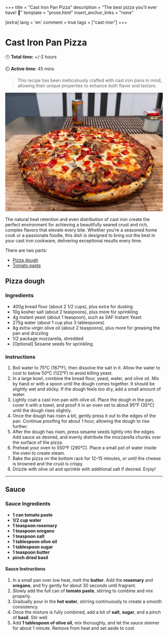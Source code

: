 +++
title = "Cast Iron Pan Pizza"
description = "The best pizza you'll ever have! 🍕"
template = "prose.html"
insert_anchor_links = "none"


[extra]
lang = 'en'
comment = true
tags = ["cast-iron"]
+++


# Cast Iron Pan Pizza

🕑 **Total time:** +/-2 hours 

⏲️ **Active time:** 45 mins 


> This recipe has been meticulously crafted with cast iron pans in mind, allowing their unique properties to enhance both flavor and texture. 

![PanPizza](panpizza1.jpeg)

The natural heat retention and even distribution of cast iron create the perfect environment for achieving a beautifully seared crust and rich, complex flavors that elevate every bite. Whether you’re a seasoned home cook or a passionate foodie, this dish is designed to bring out the best in your cast iron cookware, delivering exceptional results every time.

There are two parts:

- [Pizza dough](#pizza-dough)
- [Tomato paste](#sauce)

## Pizza dough

### Ingredients

- 400g bread flour (about 2 1/2 cups), plus extra for dusting
- 10g kosher salt (about 2 teaspoons), plus more for sprinkling
- 4g instant yeast (about 1 teaspoon), such as SAF Instant Yeast
- 275g water (about 1 cup plus 3 tablespoons)
- 8g extra-virgin olive oil (about 2 teaspoons), plus more for greasing the pan and drizzling
- 1/2 package mozzarella, shredded
- [Optional] Sesame seeds for sprinkling


### Instructions

1. Boil water to 75°C (167°F), then dissolve the salt in it. Allow the water to cool to below 50°C (122°F) to avoid killing yeast.
2. In a large bowl, combine the bread flour, yeast, water, and olive oil. Mix by hand or with a spoon until the dough comes together. It should be slightly wet and sticky. If the dough feels too dry, add a small amount of water.
3. Lightly coat a cast iron pan with olive oil. Place the dough in the pan, cover it with a towel, and proof it in an oven set to about 95°F (35°C) until the dough rises slightly.
4. Once the dough has risen a bit, gently press it out to the edges of the pan. Continue proofing for about 1 hour, allowing the dough to rise further.
5. After the dough has risen, press sesame seeds lightly into the edges. Add sauce as desired, and evenly distribute the mozzarella chunks over the surface of the pizza.
6. Preheat your oven to 550°F (290°C). Place a small pot of water inside the oven to create steam.
7. Bake the pizza on the bottom rack for 12–15 minutes, or until the cheese is browned and the crust is crispy.
8. Drizzle with olive oil and sprinkle with additional salt if desired. Enjoy!

---

## Sauce

### Sauce Ingredients

- **1 can tomato paste**
- **1/2 cup water**
- **1 teaspoon rosemary**
- **1 teaspoon oregano**
- **1 teaspoon salt**
- **1 tablespoon olive oil**
- **1 tablespoon sugar**
- **1 teaspoon butter**
- **pinch dried basil**

#### Sauce Instructions

1. In a small pan over low heat, melt the **butter**. Add the **rosemary** and **oregano**, and fry gently for about 30 seconds until fragrant.
2. Slowly add the full can of **tomato paste**, stirring to combine and mix properly.
3. Gradually pour in the **hot water**, stirring continuously to create a smooth consistency.
4. Once the mixture is fully combined, add a bit of **salt**, **sugar**, and a pinch of **basil**. Stir well.
5. Add **1 tablespoon of olive oil**, mix thoroughly, and let the sauce simmer for about 1 minute. Remove from heat and set aside to cool.
